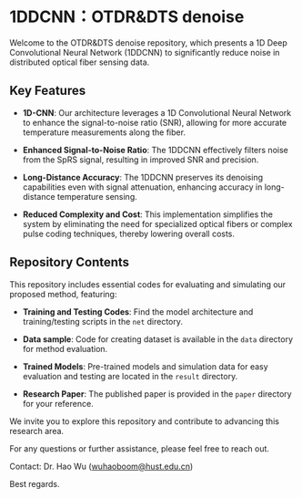 # 1DDCNN：OTDR&DTS denoise

Welcome to the OTDR&DTS denoise repository, which presents a 1D Deep Convolutional Neural Network (1DDCNN) to significantly reduce noise in distributed optical fiber sensing data.

## Key Features

- **1D-CNN**: Our architecture leverages a 1D Convolutional Neural Network to enhance the signal-to-noise ratio (SNR), allowing for more accurate temperature measurements along the fiber.

- **Enhanced Signal-to-Noise Ratio**: The 1DDCNN effectively filters noise from the SpRS signal, resulting in improved SNR and precision.

- **Long-Distance Accuracy**: The 1DDCNN preserves its denoising capabilities even with signal attenuation, enhancing accuracy in long-distance temperature sensing.

- **Reduced Complexity and Cost**: This implementation simplifies the system by eliminating the need for specialized optical fibers or complex pulse coding techniques, thereby lowering overall costs.

## Repository Contents

This repository includes essential codes for evaluating and simulating our proposed method, featuring:

- **Training and Testing Codes**: Find the model architecture and training/testing scripts in the `net` directory.

- **Data sample**: Code for creating dataset is available in the `data` directory for method evaluation.

- **Trained Models**: Pre-trained models and simulation data for easy evaluation and testing are located in the `result` directory.

- **Research Paper**: The published paper is provided in the `paper` directory for your reference.

We invite you to explore this repository and contribute to advancing this research area.

For any questions or further assistance, please feel free to reach out.

Contact: Dr. Hao Wu (wuhaoboom@hust.edu.cn)

Best regards.